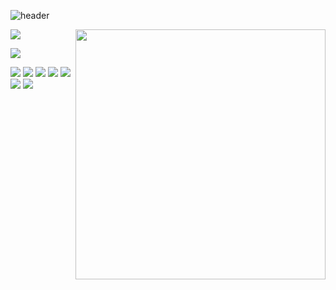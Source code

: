 ![header](https://capsule-render.vercel.app/api?type=waving&color=gradient&section=header&text=Hi%20🍆%20👋&fontSize=40)
<p align="left">
  <a href="https://github.com/DNDHH"><img src="https://github-readme-stats.vercel.app/api?username=DNDHH&bg_color=30,e96443,904e95&title_color=fff&text_color=fff&icon_color=fff&hide_border=true&show_icons=true" /></a>
  <img align="right" src="https://www.fate-go.jp/manga_fgo2/images/commnet_chara14.png" width="400px" />
</p>
<p align="left">
  <a href="https://github.com/DNDHH"><img src="https://github-readme-stats.vercel.app/api/top-langs?username=DNNDHH&bg_color=30,e96443,904e95&title_color=fff&text_color=fff&icon_color=fff&hide_border=true&show_icons=true" /></a>
</p>

<p align="left">
  <img src="https://img.shields.io/badge/-Git-black?style=flat-square&logo=git" />
  <img src="https://img.shields.io/badge/-Linux-black?style=flat-square&logo=Linux" />
  <img src="https://img.shields.io/badge/-HTML5-black?style=flat-square&logo=html5&logoColor=e34f26" />
  <img src="https://img.shields.io/badge/-Shell-black?style=flat-square&logo=Shell" />
  <img src="https://img.shields.io/badge/-C-black?style=flat-square&logo=c" />
  <img src="https://img.shields.io/badge/-Python-black?style=flat-square&logo=python" />
  <img src="https://img.shields.io/badge/-JavaScript-black?style=flat-square&logo=javascript" />
  
</p>
<!--
-->

<!--
**DNNDHH/DNNDHH** is a ✨ _special_ ✨ repository because its `README.md` (this file) appears on your GitHub profile.

Here are some ideas to get you started:

- 🔭 I’m currently working on ...
- 🌱 I’m currently learning ...
- 👯 I’m looking to collaborate on ...
- 🤔 I’m looking for help with ...
- 💬 Ask me about ...
- 📫 How to reach me: ...
- 😄 Pronouns: ...
- ⚡ Fun fact: ...
-->
